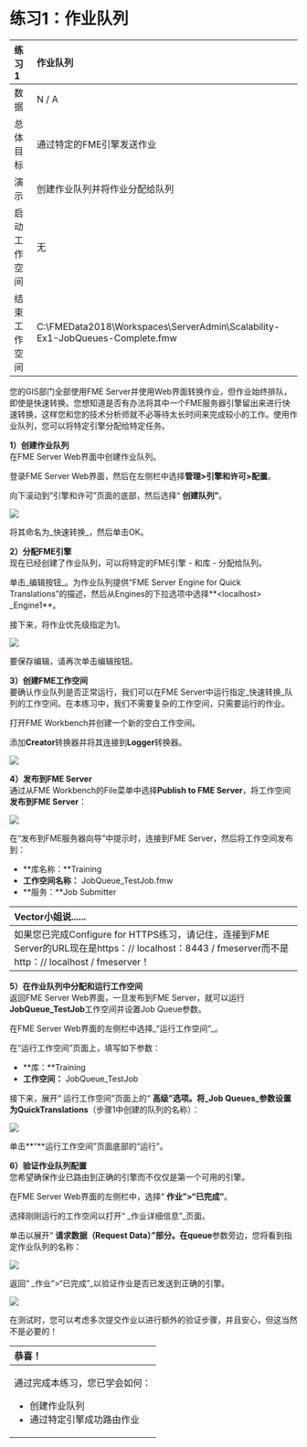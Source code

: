 # 练习1：作业队列

|  练习1 |  作业队列 |
| :--- | :--- |
| 数据 | N / A |
| 总体目标 | 通过特定的FME引擎发送作业 |
| 演示 | 创建作业队列并将作业分配给队列 |
| 启动工作空间 | 无 |
| 结束工作空间 | C:\FMEData2018\Workspaces\ServerAdmin\Scalability-Ex1-JobQueues-Complete.fmw |

您的GIS部门全部使用FME Server并使用Web界面转换作业，但作业始终排队，即使是快速转换。您想知道是否有办法将其中一个FME服务器引擎留出来进行快速转换，这样您和您的技术分析师就不必等待太长时间来完成较小的工作。使用作业队列，您可以将特定引擎分配给特定任务。

  
**1）创建作业队列**  
在FME Server Web界面中创建作业队列。

登录FME Server Web界面，然后在左侧栏中选择**管理&gt;引擎和许可&gt;配置**。

向下滚动到“引擎和许可”页面的底部，然后选择“ **创建队列”**。

![](../ServerAdmin4Scalability/Images/4.201.Ex1.Create_JobQueue.png)

将其命名为_快速转换_，然后单击OK。

  
**2）分配FME引擎**  
现在已经创建了作业队列，可以将特定的FME引擎 - 和库 - 分配给队列。

单击_编辑按钮_。为作业队列提供“FME Server Engine for Quick Translations”的描述，然后从Engines的下拉选项中选择**&lt;localhost&gt; \_Engine1**。

接下来，将作业优先级指定为1。

![](../ServerAdmin4Scalability/Images/4.202.Ex1.JobQueue_SelectEngine.png)

要保存编辑，请再次单击编辑按钮。

  
**3）创建FME工作空间**  
要确认作业队列是否正常运行，我们可以在FME Server中运行指定_快速转换_队列的工作空间。在本练习中，我们不需要复杂的工作空间，只需要运行的作业。

打开FME Workbench并创建一个新的空白工作空间。

添加**Creator**转换器并将其连接到**Logger**转换器。

![](../ServerAdmin4Scalability/Images/4.203.Ex1.JobQueue_Workspace.png)

  
**4）发布到FME Server**  
通过从FME Workbench的File菜单中选择**Publish to FME Server**，将工作空间**发布到FME Server**：

![](../ServerAdmin4Scalability/Images/4.204.Ex1.PublishToServer.png)

在“发布到FME服务器向导”中提示时，连接到FME Server，然后将工作空间发布到：

* **库名称：**Training
* **工作空间名称：** JobQueue\_TestJob.fmw
* **服务：**Job Submitter

|  Vector小姐说...... |
| :--- |
|  如果您已完成Configure for HTTPS练习，请记住，连接到FME Server的URL现在是https：// localhost：8443 / fmeserver而不是http：// localhost / fmeserver！ |

  
**5）在作业队列中分配和运行工作空间**  
返回FME Server Web界面，一旦发布到FME Server，就可以运行**JobQueue\_TestJob**工作空间并设置Job Queue参数。

在FME Server Web界面的左侧栏中选择_“运行工作空间”_。

在“运行工作空间”页面上，填写如下参数：

* **库：**Training
* **工作空间：** JobQueue\_TestJob

接下来，展开“ 运行工作空间”页面上的“ **高级”**选项。将_Job Queues_参数设置为**QuickTranslations**（步骤1中创建的队列的名称）：

![](../ServerAdmin4Scalability/Images/4.205.Ex1.RunWorkspace_JobQueue.png)

单击**“**运行工作空间”页面底部的“运行”。

  
**6）验证作业队列配置**  
您希望确保作业已路由到正确的引擎而不仅仅是第一个可用的引擎。

在FME Server Web界面的左侧栏中，选择“ **作业”&gt;“已完成”**。

选择刚刚运行的工作空间以打开“ _作业详细信息”_页面。

单击以展开“ **请求数据（Request Data）”**部分。在**queue**参数旁边，您将看到指定作业队列的名称：

![](../ServerAdmin4Scalability/Images/4.206.Ex1.VerifyJobQueue_Success.png)

返回“ _作业”&gt;“已完成”_以验证作业是否已发送到正确的引擎。

![](../ServerAdmin4Scalability/Images/4.207.Ex1.CompletedJobQueue.png)

在测试时，您可以考虑多次提交作业以进行额外的验证步骤，并且安心，但这当然不是必要的！

<table>
  <thead>
    <tr>
      <th style="text-align:left">恭喜！</th>
    </tr>
  </thead>
  <tbody>
    <tr>
      <td style="text-align:left">
        <p>通过完成本练习，您已学会如何：
          <br />
        </p>
        <ul>
          <li>创建作业队列</li>
          <li>通过特定引擎成功路由作业</li>
        </ul>
      </td>
    </tr>
  </tbody>
</table>

